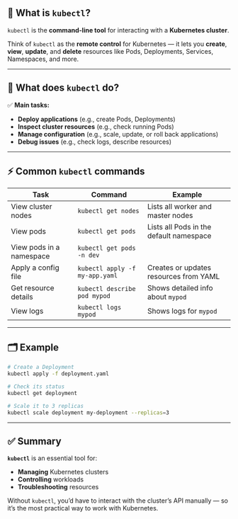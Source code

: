 ## 📌 What is `kubectl`?

`kubectl` is the **command-line tool** for interacting with a **Kubernetes cluster**.

Think of `kubectl` as the **remote control** for Kubernetes — it lets you **create**, **view**, **update**, and **delete** resources like Pods, Deployments, Services, Namespaces, and more.

---

## 🎯 What does `kubectl` do?

✅ **Main tasks:**

* **Deploy applications** (e.g., create Pods, Deployments)
* **Inspect cluster resources** (e.g., check running Pods)
* **Manage configuration** (e.g., scale, update, or roll back applications)
* **Debug issues** (e.g., check logs, describe resources)

---

## ⚡ Common `kubectl` commands

| Task                     | Command                        | Example                                 |
| ------------------------ | ------------------------------ | --------------------------------------- |
| View cluster nodes       | `kubectl get nodes`            | Lists all worker and master nodes       |
| View pods                | `kubectl get pods`             | Lists all Pods in the default namespace |
| View pods in a namespace | `kubectl get pods -n dev`      |                                         |
| Apply a config file      | `kubectl apply -f my-app.yaml` | Creates or updates resources from YAML  |
| Get resource details     | `kubectl describe pod mypod`   | Shows detailed info about `mypod`       |
| View logs                | `kubectl logs mypod`           | Shows logs for `mypod`                  |

---

## 🗂️ Example

```bash
# Create a Deployment
kubectl apply -f deployment.yaml

# Check its status
kubectl get deployment

# Scale it to 3 replicas
kubectl scale deployment my-deployment --replicas=3
```

---

## ✅ Summary

**`kubectl`** is an essential tool for:

* **Managing** Kubernetes clusters
* **Controlling** workloads
* **Troubleshooting** resources

Without `kubectl`, you’d have to interact with the cluster’s API manually — so it’s the most practical way to work with Kubernetes.
